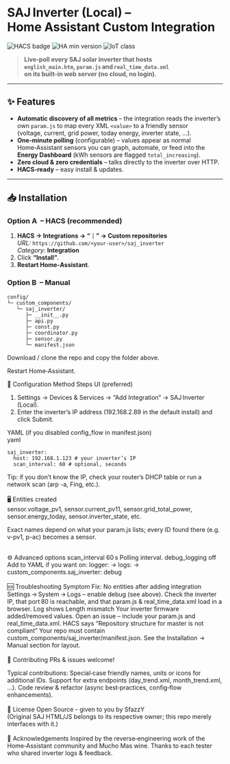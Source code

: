 # SAJ Inverter (Local) – Home Assistant Custom Integration  

![HACS badge](https://img.shields.io/badge/HACS-Custom-orange.svg)
![HA min version](https://img.shields.io/badge/HA%20version-2023.7%2B-blue)
![IoT class](https://img.shields.io/badge/IoT%20class-Local--Polling-brightgreen)

> **Live‑poll every SAJ solar inverter that hosts  
> `english_main.htm`, `param.js` and `real_time_data.xml`  
> on its built‑in web server (no cloud, no login).**

---

## ✨ Features

* **Automatic discovery of all metrics** – the integration reads the inverter’s
  own `param.js` to map every XML `<value>` to a friendly sensor  
  (voltage, current, grid power, today energy, inverter state, …).  
* **One‑minute polling** (configurable) – values appear as normal
  Home‑Assistant sensors you can graph, automate, or feed into the
  **Energy Dashboard** (kWh sensors are flagged `total_increasing`).
* **Zero cloud & zero credentials** – talks directly to the inverter over HTTP.
* **HACS‑ready** – easy install & updates.

---

## 📥 Installation

### Option A  – HACS (recommended)

1. **HACS → Integrations → “⋮” → Custom repositories**  
   *URL:* `https://github.com/<your‑user>/saj_inverter`  
   *Category:* **Integration**  
2. Click **“Install”**.  
3. **Restart Home‑Assistant**.

### Option B  – Manual

```text
config/
└─ custom_components/
   └─ saj_inverter/
      ├─ __init__.py
      ├─ api.py
      ├─ const.py
      ├─ coordinator.py
      ├─ sensor.py
      └─ manifest.json
```
Download / clone the repo and copy the folder above.

Restart Home‑Assistant.

🔧 Configuration
Method	Steps
UI (preferred)	

1. Settings → Devices & Services → “Add Integration” → SAJ Inverter (Local).
2. Enter the inverter’s IP address (192.168.2.89 in the default install) and click Submit.

YAML
(if you disabled config_flow in manifest.json)	
yaml<br>
```text
saj_inverter:
  host: 192.168.1.123 # your inverter’s IP
  scan_interval: 60 # optional, seconds
```
Tip: if you don’t know the IP, check your router’s DHCP table or run a
network scan (arp -a, Fing, etc.).
<br>
<br>
🖥️ Entities created
<br>
sensor.voltage_pv1, sensor.current_pv11, sensor.grid_total_power,
sensor.energy_today, sensor.inverter_state, etc.

Exact names depend on what your param.js lists; every ID found there
(e.g. v-pv1, p-ac) becomes a sensor.
<br>
<br>

⚙️ Advanced options
scan_interval	60 s	Polling interval.
debug_logging	off	
Add to YAML if you want on:
logger: → logs: → custom_components.saj_inverter: debug
<br>
<br>
🆘 Troubleshooting
Symptom	Fix:
No entities after adding integration	Settings → System → Logs – enable debug (see above).
Check the inverter IP, that port 80 is reachable, and that param.js & real_time_data.xml load in a browser.
Log shows Length mismatch	Your inverter firmware added/removed values. Open an issue – include your param.js and real_time_data.xml.
HACS says “Repository structure for master is not compliant”	Your repo must contain custom_components/saj_inverter/manifest.json. See the Installation → Manual section for layout.
<br>
<br>
🤝 Contributing
PRs & issues welcome!

Typical contributions: 
Special‑case friendly names, units or icons for additional IDs.
Support for extra endpoints (day_trend.xml, month_trend.xml, …).
Code review & refactor (async best‑practices, config‑flow enhancements).
<br>
<br>
📜 License
Open Source - given to you by SfazzY
<br>(Original SAJ HTML/JS belongs to its respective owner; this repo merely interfaces with it.)
<br>
<br>
🙏 Acknowledgements
Inspired by the reverse‑engineering work of the Home‑Assistant community and Mucho Mas wine.
Thanks to each tester who shared inverter logs & feedback.
